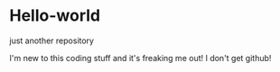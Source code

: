 # Hello-world
just another repository

I'm new to this coding stuff and it's freaking me out!
I don't get github!
